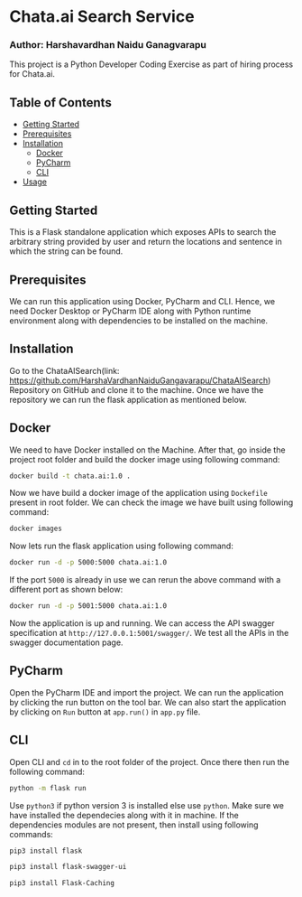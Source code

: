 # Chata.ai Search Service
### Author: Harshavardhan Naidu Ganagvarapu
This project is a Python Developer Coding Exercise as part of hiring process for Chata.ai.

## Table of Contents
- [Getting Started](#getting-started)
- [Prerequisites](#prerequisites)
- [Installation](#installation)
    - [Docker](#docker)
    - [PyCharm](#pycharm)
    - [CLI](#cli)
- [Usage](#usage)


## Getting Started
This is a Flask standalone application which exposes APIs to search the arbitrary string provided by user and return the 
locations and sentence in which the string can be found.

## Prerequisites
We can run this application using Docker, PyCharm and CLI. Hence, we need Docker Desktop or PyCharm IDE along with 
Python runtime environment along with dependencies to be installed on the machine. 

## Installation
Go to the ChataAISearch(link: https://github.com/HarshaVardhanNaiduGangavarapu/ChataAISearch) Repository on GitHub and clone it to the machine.
Once we have the repository we can run the flask application as mentioned below.
 
## Docker
We need to have Docker installed on the Machine. After that, go inside the project root folder and build the docker image using following command:
```bash 
docker build -t chata.ai:1.0 .
```
Now we have build a docker image of the application using `Dockefile` present in root folder.
We can check the image we have built using following command:
```bash
docker images
```
Now lets run the flask application using following command:
```bash
docker run -d -p 5000:5000 chata.ai:1.0
```
If the port `5000` is already in use we can rerun the above command with a different port as shown below:
```bash
docker run -d -p 5001:5000 chata.ai:1.0
```
Now the application is up and running. We can access the API swagger specification at `http://127.0.0.1:5001/swagger/`. 
We test all the APIs in the swagger documentation page.

## PyCharm
Open the PyCharm IDE and import the project. We can run the application by clicking the run button on the tool bar.
We can also start the application by clicking on `Run` button at `app.run()` in `app.py` file.

## CLI
Open CLI and `cd` in to the root folder of the project. Once there then run the following command:
```bash
python -m flask run
```
Use `python3` if python version 3 is installed else use `python`. Make sure we have installed the dependecies along with it in machine.
If the dependencies modules are not present, then install using following commands:
````bash 
pip3 install flask
````
````bash 
pip3 install flask-swagger-ui
````
````bash 
pip3 install Flask-Caching
````
